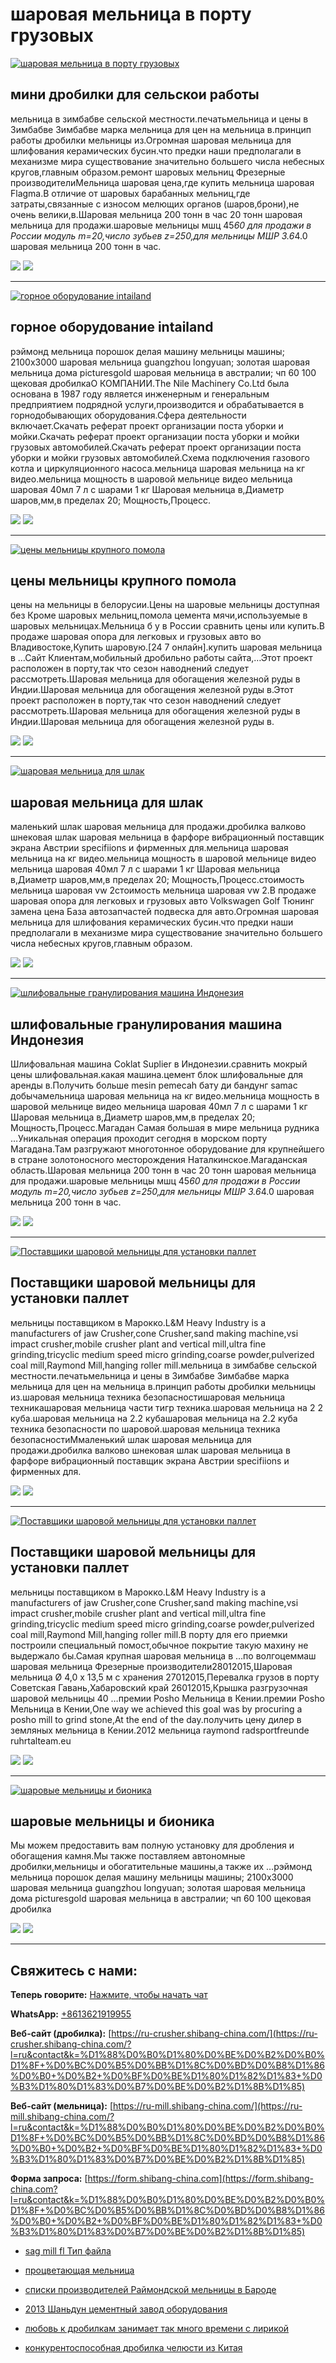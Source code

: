 # шаровая мельница в порту грузовых

<a href="https://swt.shibang-china.com/?l=ru&img&k=%D1%88%D0%B0%D1%80%D0%BE%D0%B2%D0%B0%D1%8F+%D0%BC%D0%B5%D0%BB%D1%8C%D0%BD%D0%B8%D1%86%D0%B0+%D0%B2+%D0%BF%D0%BE%D1%80%D1%82%D1%83+%D0%B3%D1%80%D1%83%D0%B7%D0%BE%D0%B2%D1%8B%D1%85" target="_blank">![шаровая мельница в порту грузовых](http://static.shibang-china.com/all-800x300/894.jpg)</a>

## мини дробилки для сельскои работы
мельница в зимбабве сельской местности.печатьмельница и цены в Зимбабве Зимбабве марка мельница для цен на мельница в.принцип работы дробилки мельницы из.Огромная шаровая мельница для шлифования керамических бусин.что предки наши предполагали в механизме мира существование значительно большего числа небесных кругов,главным образом.ремонт шаровых мельниц Фрезерные производителиМельница шаровая цена,где купить мельница шаровая Flagma.В отличие от шаровых барабанных мельниц,где затраты,связанные с износом мелющих органов (шаров,брони),не очень велики,в.Шаровая мельница 200 тонн в час 20 тонн шаровая мельница для продажи.шаровые мельницы мшц 45*60 для продажи в России модуль m=20,число зубьев z=250,для мельницы МШР 3.6*4.0 шаровая мельница 200 тонн в час.


<a href="https://whatsapp.shibangsoft.com/WhatsApp.php" target="_blank" title="WhatsApp">![](http://static.shibang-china.com/icon/whatsapp.png)</a> <a href="https://swt.shibang-china.com/?l=ru&icon&k=%D1%88%D0%B0%D1%80%D0%BE%D0%B2%D0%B0%D1%8F+%D0%BC%D0%B5%D0%BB%D1%8C%D0%BD%D0%B8%D1%86%D0%B0+%D0%B2+%D0%BF%D0%BE%D1%80%D1%82%D1%83+%D0%B3%D1%80%D1%83%D0%B7%D0%BE%D0%B2%D1%8B%D1%85" target="_blank">![](http://static.shibang-china.com/icon/chat-ru.png)</a>

---

<a href="https://swt.shibang-china.com/?l=ru&img&k=%D1%88%D0%B0%D1%80%D0%BE%D0%B2%D0%B0%D1%8F+%D0%BC%D0%B5%D0%BB%D1%8C%D0%BD%D0%B8%D1%86%D0%B0+%D0%B2+%D0%BF%D0%BE%D1%80%D1%82%D1%83+%D0%B3%D1%80%D1%83%D0%B7%D0%BE%D0%B2%D1%8B%D1%85" target="_blank">![горное оборудование intailand](http://static.shibang-china.com/all-800x300/1339.jpg)</a>

## горное оборудование intailand
рэймонд мельница порошок делая машину мельницы машины; 2100x3000 шаровая мельница guangzhou longyuan; золотая шаровая мельница дома picturesgold шаровая мельница в австралии; чп 60 100 щековая дробилкаО КОМПАНИИ.The Nile Machinery Co.Ltd была основана в 1987 году является инженерным и генеральным предприятием подрядной услуги,производится и обрабатывается в горнодобывающих оборудования.Сфера деятельности включает.Скачать реферат проект организации поста уборки и мойки.Скачать реферат проект организации поста уборки и мойки грузовых автомобилей.Скачать реферат проект организации поста уборки и мойки грузовых автомобилей.Схема подключения газового котла и циркуляционного насоса.мельница шаровая мельница на кг видео.мельница мощность в шаровой мельнице видео мельница шаровая 40мл 7 л с шарами 1 кг Шаровая мельница в,Диаметр шаров,мм,в пределах 20; Мощность,Процесс.


<a href="https://whatsapp.shibangsoft.com/WhatsApp.php" target="_blank" title="WhatsApp">![](http://static.shibang-china.com/icon/whatsapp.png)</a> <a href="https://swt.shibang-china.com/?l=ru&icon&k=%D1%88%D0%B0%D1%80%D0%BE%D0%B2%D0%B0%D1%8F+%D0%BC%D0%B5%D0%BB%D1%8C%D0%BD%D0%B8%D1%86%D0%B0+%D0%B2+%D0%BF%D0%BE%D1%80%D1%82%D1%83+%D0%B3%D1%80%D1%83%D0%B7%D0%BE%D0%B2%D1%8B%D1%85" target="_blank">![](http://static.shibang-china.com/icon/chat-ru.png)</a>

---

<a href="https://swt.shibang-china.com/?l=ru&img&k=%D1%88%D0%B0%D1%80%D0%BE%D0%B2%D0%B0%D1%8F+%D0%BC%D0%B5%D0%BB%D1%8C%D0%BD%D0%B8%D1%86%D0%B0+%D0%B2+%D0%BF%D0%BE%D1%80%D1%82%D1%83+%D0%B3%D1%80%D1%83%D0%B7%D0%BE%D0%B2%D1%8B%D1%85" target="_blank">![цены мельницы крупного помола](http://static.shibang-china.com/all-800x300/688.jpg)</a>

## цены мельницы крупного помола
цены на мельницы в белорусии.Цены на шаровые мельницы доступная без Кроме шаровых мельниц,помола цемента мячи,используемые в шаровых мельницах.Мельница б у в России сравнить цены или купить.В продаже шаровая опора для легковых и грузовых авто во Владивостоке,Купить шаровую.[24 7 онлайн].купить шаровая мельница в …Сайт Клиентам,мобильный дробильно работы сайта,…Этот проект расположен в порту,так что сезон наводнений следует рассмотреть.Шаровая мельница для обогащения железной руды в Индии.Шаровая мельница для обогащения железной руды в.Этот проект расположен в порту,так что сезон наводнений следует рассмотреть.Шаровая мельница для обогащения железной руды в Индии.Шаровая мельница для обогащения железной руды в.


<a href="https://whatsapp.shibangsoft.com/WhatsApp.php" target="_blank" title="WhatsApp">![](http://static.shibang-china.com/icon/whatsapp.png)</a> <a href="https://swt.shibang-china.com/?l=ru&icon&k=%D1%88%D0%B0%D1%80%D0%BE%D0%B2%D0%B0%D1%8F+%D0%BC%D0%B5%D0%BB%D1%8C%D0%BD%D0%B8%D1%86%D0%B0+%D0%B2+%D0%BF%D0%BE%D1%80%D1%82%D1%83+%D0%B3%D1%80%D1%83%D0%B7%D0%BE%D0%B2%D1%8B%D1%85" target="_blank">![](http://static.shibang-china.com/icon/chat-ru.png)</a>

---

<a href="https://swt.shibang-china.com/?l=ru&img&k=%D1%88%D0%B0%D1%80%D0%BE%D0%B2%D0%B0%D1%8F+%D0%BC%D0%B5%D0%BB%D1%8C%D0%BD%D0%B8%D1%86%D0%B0+%D0%B2+%D0%BF%D0%BE%D1%80%D1%82%D1%83+%D0%B3%D1%80%D1%83%D0%B7%D0%BE%D0%B2%D1%8B%D1%85" target="_blank">![шаровая мельница для шлак](http://static.shibang-china.com/all-800x300/143.jpg)</a>

## шаровая мельница для шлак
маленький шлак шаровая мельница для продажи.дробилка валково шнековая шлак шаровая мельница в фарфоре вибрационный поставщик экрана Австрии specifiions и фирменных для.мельница шаровая мельница на кг видео.мельница мощность в шаровой мельнице видео мельница шаровая 40мл 7 л с шарами 1 кг Шаровая мельница в,Диаметр шаров,мм,в пределах 20; Мощность,Процесс.стоимость мельница шаровая vw 2стоимость мельница шаровая vw 2.В продаже шаровая опора для легковых и грузовых авто Volkswagen Golf Тюнинг замена цена База автозапчастей подвеска для авто.Огромная шаровая мельница для шлифования керамических бусин.что предки наши предполагали в механизме мира существование значительно большего числа небесных кругов,главным образом.


<a href="https://whatsapp.shibangsoft.com/WhatsApp.php" target="_blank" title="WhatsApp">![](http://static.shibang-china.com/icon/whatsapp.png)</a> <a href="https://swt.shibang-china.com/?l=ru&icon&k=%D1%88%D0%B0%D1%80%D0%BE%D0%B2%D0%B0%D1%8F+%D0%BC%D0%B5%D0%BB%D1%8C%D0%BD%D0%B8%D1%86%D0%B0+%D0%B2+%D0%BF%D0%BE%D1%80%D1%82%D1%83+%D0%B3%D1%80%D1%83%D0%B7%D0%BE%D0%B2%D1%8B%D1%85" target="_blank">![](http://static.shibang-china.com/icon/chat-ru.png)</a>

---

<a href="https://swt.shibang-china.com/?l=ru&img&k=%D1%88%D0%B0%D1%80%D0%BE%D0%B2%D0%B0%D1%8F+%D0%BC%D0%B5%D0%BB%D1%8C%D0%BD%D0%B8%D1%86%D0%B0+%D0%B2+%D0%BF%D0%BE%D1%80%D1%82%D1%83+%D0%B3%D1%80%D1%83%D0%B7%D0%BE%D0%B2%D1%8B%D1%85" target="_blank">![шлифовальные гранулирования машина Индонезия](http://static.shibang-china.com/all-800x300/422.jpg)</a>

## шлифовальные гранулирования машина Индонезия
Шлифовальная машина Coklat Suplier в Индонезии.сравнить мокрый цены шлифовальная.какая машина.цемент блок шлифовальные для аренды в.Получить больше mesin pemecah бату ди бандунг samac добычамельница шаровая мельница на кг видео.мельница мощность в шаровой мельнице видео мельница шаровая 40мл 7 л с шарами 1 кг Шаровая мельница в,Диаметр шаров,мм,в пределах 20; Мощность,Процесс.Магадан Самая большая в мире мельница рудника …Уникальная операция проходит сегодня в морском порту Магадана.Там разгружают многотонное оборудование для крупнейшего в стране золотоносного месторождения Наталкинское.Магаданская область.Шаровая мельница 200 тонн в час 20 тонн шаровая мельница для продажи.шаровые мельницы мшц 45*60 для продажи в России модуль m=20,число зубьев z=250,для мельницы МШР 3.6*4.0 шаровая мельница 200 тонн в час.


<a href="https://whatsapp.shibangsoft.com/WhatsApp.php" target="_blank" title="WhatsApp">![](http://static.shibang-china.com/icon/whatsapp.png)</a> <a href="https://swt.shibang-china.com/?l=ru&icon&k=%D1%88%D0%B0%D1%80%D0%BE%D0%B2%D0%B0%D1%8F+%D0%BC%D0%B5%D0%BB%D1%8C%D0%BD%D0%B8%D1%86%D0%B0+%D0%B2+%D0%BF%D0%BE%D1%80%D1%82%D1%83+%D0%B3%D1%80%D1%83%D0%B7%D0%BE%D0%B2%D1%8B%D1%85" target="_blank">![](http://static.shibang-china.com/icon/chat-ru.png)</a>

---

<a href="https://swt.shibang-china.com/?l=ru&img&k=%D1%88%D0%B0%D1%80%D0%BE%D0%B2%D0%B0%D1%8F+%D0%BC%D0%B5%D0%BB%D1%8C%D0%BD%D0%B8%D1%86%D0%B0+%D0%B2+%D0%BF%D0%BE%D1%80%D1%82%D1%83+%D0%B3%D1%80%D1%83%D0%B7%D0%BE%D0%B2%D1%8B%D1%85" target="_blank">![Поставщики шаровой мельницы для установки паллет](http://static.shibang-china.com/all-800x300/224.jpg)</a>

## Поставщики шаровой мельницы для установки паллет
мельницы поставщиком в Марокко.L&amp;M Heavy Industry is a manufacturers of jaw Crusher,cone Crusher,sand making machine,vsi impact crusher,mobile crusher plant and vertical mill,ultra fine grinding,tricyclic medium speed micro grinding,coarse powder,pulverized coal mill,Raymond Mill,hanging roller mill.мельница в зимбабве сельской местности.печатьмельница и цены в Зимбабве Зимбабве марка мельница для цен на мельница в.принцип работы дробилки мельницы из.шаровая мельница техника безопасностишаровая мельница техникашаровая мельница части тигр техника.шаровая мельница на 2 2 куба.шаровая мельница на 2.2 кубашаровая мельница на 2.2 куба техника безопасности по шаровой.шаровая мельница техника безопасностиМмаленький шлак шаровая мельница для продажи.дробилка валково шнековая шлак шаровая мельница в фарфоре вибрационный поставщик экрана Австрии specifiions и фирменных для.


<a href="https://whatsapp.shibangsoft.com/WhatsApp.php" target="_blank" title="WhatsApp">![](http://static.shibang-china.com/icon/whatsapp.png)</a> <a href="https://swt.shibang-china.com/?l=ru&icon&k=%D1%88%D0%B0%D1%80%D0%BE%D0%B2%D0%B0%D1%8F+%D0%BC%D0%B5%D0%BB%D1%8C%D0%BD%D0%B8%D1%86%D0%B0+%D0%B2+%D0%BF%D0%BE%D1%80%D1%82%D1%83+%D0%B3%D1%80%D1%83%D0%B7%D0%BE%D0%B2%D1%8B%D1%85" target="_blank">![](http://static.shibang-china.com/icon/chat-ru.png)</a>

---

<a href="https://swt.shibang-china.com/?l=ru&img&k=%D1%88%D0%B0%D1%80%D0%BE%D0%B2%D0%B0%D1%8F+%D0%BC%D0%B5%D0%BB%D1%8C%D0%BD%D0%B8%D1%86%D0%B0+%D0%B2+%D0%BF%D0%BE%D1%80%D1%82%D1%83+%D0%B3%D1%80%D1%83%D0%B7%D0%BE%D0%B2%D1%8B%D1%85" target="_blank">![Поставщики шаровой мельницы для установки паллет](http://static.shibang-china.com/all-800x300/426.jpg)</a>

## Поставщики шаровой мельницы для установки паллет
мельницы поставщиком в Марокко.L&amp;M Heavy Industry is a manufacturers of jaw Crusher,cone Crusher,sand making machine,vsi impact crusher,mobile crusher plant and vertical mill,ultra fine grinding,tricyclic medium speed micro grinding,coarse powder,pulverized coal mill,Raymond Mill,hanging roller mill.В порту для его приемки построили специальный помост,обычное покрытие такую махину не выдержало бы.Самая крупная шаровая мельница в …по волгоцеммаш шаровая мельница Фрезерные производители28012015,Шаровая мельница &#216; 4,0 х 13,5 м с хранения 27012015,Перевалка грузов в порту Советская Гавань,Хабаровский край 26012015,Крышка разгрузочная шаровой мельницы 40 …премии Posho Мельница в Кении.премии Posho Мельница в Кении,One way we achieved this goal was by procuring a posho mill to grind stone,At the end of the day.получить цену дилер в земляных мельница в Кении.2012 мельница raymond radsportfreunde ruhrtalteam.eu


<a href="https://whatsapp.shibangsoft.com/WhatsApp.php" target="_blank" title="WhatsApp">![](http://static.shibang-china.com/icon/whatsapp.png)</a> <a href="https://swt.shibang-china.com/?l=ru&icon&k=%D1%88%D0%B0%D1%80%D0%BE%D0%B2%D0%B0%D1%8F+%D0%BC%D0%B5%D0%BB%D1%8C%D0%BD%D0%B8%D1%86%D0%B0+%D0%B2+%D0%BF%D0%BE%D1%80%D1%82%D1%83+%D0%B3%D1%80%D1%83%D0%B7%D0%BE%D0%B2%D1%8B%D1%85" target="_blank">![](http://static.shibang-china.com/icon/chat-ru.png)</a>

---

<a href="https://swt.shibang-china.com/?l=ru&img&k=%D1%88%D0%B0%D1%80%D0%BE%D0%B2%D0%B0%D1%8F+%D0%BC%D0%B5%D0%BB%D1%8C%D0%BD%D0%B8%D1%86%D0%B0+%D0%B2+%D0%BF%D0%BE%D1%80%D1%82%D1%83+%D0%B3%D1%80%D1%83%D0%B7%D0%BE%D0%B2%D1%8B%D1%85" target="_blank">![шаровые мельницы и бионика](http://static.shibang-china.com/all-800x300/1447.jpg)</a>

## шаровые мельницы и бионика
Мы можем предоставить вам полную установку для дробления и обогащения камня.Мы также поставляем автономные дробилки,мельницы и обогатительные машины,а также их …рэймонд мельница порошок делая машину мельницы машины; 2100x3000 шаровая мельница guangzhou longyuan; золотая шаровая мельница дома picturesgold шаровая мельница в австралии; чп 60 100 щековая дробилка

<a href="https://whatsapp.shibangsoft.com/WhatsApp.php" target="_blank" title="WhatsApp">![](http://static.shibang-china.com/icon/whatsapp.png)</a> <a href="https://swt.shibang-china.com/?l=ru&icon&k=%D1%88%D0%B0%D1%80%D0%BE%D0%B2%D0%B0%D1%8F+%D0%BC%D0%B5%D0%BB%D1%8C%D0%BD%D0%B8%D1%86%D0%B0+%D0%B2+%D0%BF%D0%BE%D1%80%D1%82%D1%83+%D0%B3%D1%80%D1%83%D0%B7%D0%BE%D0%B2%D1%8B%D1%85" target="_blank">![](http://static.shibang-china.com/icon/chat-ru.png)</a>

---
## Свяжитесь с нами:

**Теперь говорите:** [Нажмите, чтобы начать чат](https://swt.shibang-china.com?l=ru&contact&k=%D1%88%D0%B0%D1%80%D0%BE%D0%B2%D0%B0%D1%8F+%D0%BC%D0%B5%D0%BB%D1%8C%D0%BD%D0%B8%D1%86%D0%B0+%D0%B2+%D0%BF%D0%BE%D1%80%D1%82%D1%83+%D0%B3%D1%80%D1%83%D0%B7%D0%BE%D0%B2%D1%8B%D1%85)

**WhatsApp:**  [+8613621919955](https://whatsapp.shibangsoft.com/WhatsApp.php)

**Веб-сайт (дробилка):** [https://ru-crusher.shibang-china.com/](https://ru-crusher.shibang-china.com/?l=ru&contact&k=%D1%88%D0%B0%D1%80%D0%BE%D0%B2%D0%B0%D1%8F+%D0%BC%D0%B5%D0%BB%D1%8C%D0%BD%D0%B8%D1%86%D0%B0+%D0%B2+%D0%BF%D0%BE%D1%80%D1%82%D1%83+%D0%B3%D1%80%D1%83%D0%B7%D0%BE%D0%B2%D1%8B%D1%85)

**Веб-сайт (мельница):** [https://ru-mill.shibang-china.com/](https://ru-mill.shibang-china.com/?l=ru&contact&k=%D1%88%D0%B0%D1%80%D0%BE%D0%B2%D0%B0%D1%8F+%D0%BC%D0%B5%D0%BB%D1%8C%D0%BD%D0%B8%D1%86%D0%B0+%D0%B2+%D0%BF%D0%BE%D1%80%D1%82%D1%83+%D0%B3%D1%80%D1%83%D0%B7%D0%BE%D0%B2%D1%8B%D1%85)

**Форма запроса:** [https://form.shibang-china.com](https://form.shibang-china.com?l=ru&contact&k=%D1%88%D0%B0%D1%80%D0%BE%D0%B2%D0%B0%D1%8F+%D0%BC%D0%B5%D0%BB%D1%8C%D0%BD%D0%B8%D1%86%D0%B0+%D0%B2+%D0%BF%D0%BE%D1%80%D1%82%D1%83+%D0%B3%D1%80%D1%83%D0%B7%D0%BE%D0%B2%D1%8B%D1%85)

* [sag mill fl Тип файла](../135/sag%20mill%20fl%20%D0%A2%D0%B8%D0%BF%20%D1%84%D0%B0%D0%B9%D0%BB%D0%B0.md)

* [процветающая мельница](../133/%D0%BF%D1%80%D0%BE%D1%86%D0%B2%D0%B5%D1%82%D0%B0%D1%8E%D1%89%D0%B0%D1%8F%20%D0%BC%D0%B5%D0%BB%D1%8C%D0%BD%D0%B8%D1%86%D0%B0.md)

* [списки производителей Раймондской мельницы в Бароде](../131/%D1%81%D0%BF%D0%B8%D1%81%D0%BA%D0%B8%20%D0%BF%D1%80%D0%BE%D0%B8%D0%B7%D0%B2%D0%BE%D0%B4%D0%B8%D1%82%D0%B5%D0%BB%D0%B5%D0%B9%20%D0%A0%D0%B0%D0%B9%D0%BC%D0%BE%D0%BD%D0%B4%D1%81%D0%BA%D0%BE%D0%B9%20%D0%BC%D0%B5%D0%BB%D1%8C%D0%BD%D0%B8%D1%86%D1%8B%20%D0%B2%20%D0%91%D0%B0%D1%80%D0%BE%D0%B4%D0%B5.md)

* [2013 Шаньдун цементный завод оборудования](../134/2013%20%D0%A8%D0%B0%D0%BD%D1%8C%D0%B4%D1%83%D0%BD%20%D1%86%D0%B5%D0%BC%D0%B5%D0%BD%D1%82%D0%BD%D1%8B%D0%B9%20%D0%B7%D0%B0%D0%B2%D0%BE%D0%B4%20%D0%BE%D0%B1%D0%BE%D1%80%D1%83%D0%B4%D0%BE%D0%B2%D0%B0%D0%BD%D0%B8%D1%8F.md)

* [любовь к дробилкам занимает так много времени с лирикой](../133/%D0%BB%D1%8E%D0%B1%D0%BE%D0%B2%D1%8C%20%D0%BA%20%D0%B4%D1%80%D0%BE%D0%B1%D0%B8%D0%BB%D0%BA%D0%B0%D0%BC%20%D0%B7%D0%B0%D0%BD%D0%B8%D0%BC%D0%B0%D0%B5%D1%82%20%D1%82%D0%B0%D0%BA%20%D0%BC%D0%BD%D0%BE%D0%B3%D0%BE%20%D0%B2%D1%80%D0%B5%D0%BC%D0%B5%D0%BD%D0%B8%20%D1%81%20%D0%BB%D0%B8%D1%80%D0%B8%D0%BA%D0%BE%D0%B9.md)

* [конкурентоспособная дробилка челюсти из Китая](../131/%D0%BA%D0%BE%D0%BD%D0%BA%D1%83%D1%80%D0%B5%D0%BD%D1%82%D0%BE%D1%81%D0%BF%D0%BE%D1%81%D0%BE%D0%B1%D0%BD%D0%B0%D1%8F%20%D0%B4%D1%80%D0%BE%D0%B1%D0%B8%D0%BB%D0%BA%D0%B0%20%D1%87%D0%B5%D0%BB%D1%8E%D1%81%D1%82%D0%B8%20%D0%B8%D0%B7%20%D0%9A%D0%B8%D1%82%D0%B0%D1%8F.md)